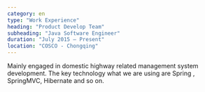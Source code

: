 ```yaml
---
category: en
type: "Work Experience"
heading: "Product Develop Team"
subheading: "Java Software Engineer"
duration: "July 2015 – Present"
location: "COSCO - Chongqing"
---
```


Mainly engaged in domestic highway related management system development. The key technology what we are using are Spring , SpringMVC, Hibernate and so on.